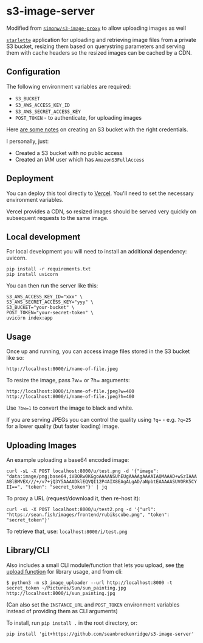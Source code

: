 # s3-image-server

Modified from [`simonw/s3-image-proxy`](https://github.com/simonw/s3-image-proxy) to allow uploading images as well

[`starlette`](https://www.starlette.io/) application for uploading and retrieving image files from a private S3 bucket, resizing them based on querystring parameters and serving them with cache headers so the resized images can be cached by a CDN.

## Configuration

The following environment variables are required:

- `S3_BUCKET`
- `S3_AWS_ACCESS_KEY_ID`
- `S3_AWS_SECRET_ACCESS_KEY`
- `POST_TOKEN` - to authenticate, for uploading images

Here [are some notes](https://github.com/dogsheep/dogsheep-photos/issues/4) on creating an S3 bucket with the right credentials.

I personally, just:

- Created a S3 bucket with no public access
- Created an IAM user which has `AmazonS3FullAccess`

## Deployment

You can deploy this tool directly to [Vercel](https://vercel.com/). You'll need to set the necessary environment variables.

Vercel provides a CDN, so resized images should be served very quickly on subsequent requests to the same image.

## Local development

For local development you will need to install an additional dependency: uvicorn.

    pip install -r requirements.txt
    pip install uvicorn

You can then run the server like this:

    S3_AWS_ACCESS_KEY_ID="xxx" \
    S3_AWS_SECRET_ACCESS_KEY="yyy" \
    S3_BUCKET="your-bucket" \
    POST_TOKEN="your-secret-token" \
    uvicorn index:app

## Usage

Once up and running, you can access image files stored in the S3 bucket like so:

    http://localhost:8000/i/name-of-file.jpeg

To resize the image, pass ?w= or ?h= arguments:

    http://localhost:8000/i/name-of-file.jpeg?w=400
    http://localhost:8000/i/name-of-file.jpeg?h=400

Use `?bw=1` to convert the image to black and white.

If you are serving JPEGs you can control the quality using `?q=` - e.g. `?q=25` for a lower quality (but faster loading) image.

## Uploading Images

An example uploading a base64 encoded image:

`curl -sL -X POST localhost:8000/u/test.png -d '{"image": "data:image/png;base64,iVBORw0KGgoAAAANSUhEUgAAAAgAAAAIAQMAAAD+wSzIAAAABlBMVEX///+/v7+jQ3Y5AAAADklEQVQI12P4AIX8EAgALgAD/aNpbtEAAAAASUVORK5CYII==", "token": "secret_token"}' | jq`

To proxy a URL (request/download it, then re-host it):

`curl -sL -X POST localhost:8000/u/test2.png -d '{"url": "https://sean.fish/images/frontend/rubikscube.png", "token": "secret_token"}'`

To retrieve that, use: `localhost:8000/i/test.png`

## Library/CLI

Also includes a small CLI module/function that lets you upload, see [the upload function](./s3_image_uploader/__init__.py) for library usage, and from cli:

```
$ python3 -m s3_image_uploader --url http://localhost:8000 -t secret_token ~/Pictures/Sun/sun_painting.jpg
http://localhost:8000/i/sun_painting.jpg
```

(Can also set the `INSTANCE_URL` and `POST_TOKEN` environment variables instead of providing them as CLI arguments)

To install, run `pip install .` in the root directory, or:

```
pip install 'git+https://github.com/seanbreckenridge/s3-image-server'
```

